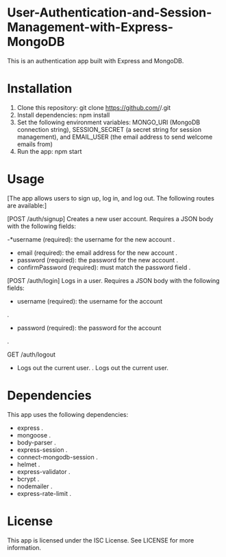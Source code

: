 # User-Authentication-and-Session-Management-with-Express-MongoDB

This is an authentication app built with Express and MongoDB.

# Installation
1. Clone this repository: git clone https://github.com/<username>/<repository>.git
2. Install dependencies: npm install
3. Set the following environment variables: MONGO_URI (MongoDB connection string), SESSION_SECRET (a secret string for session management), and EMAIL_USER (the email address to send welcome emails from)
4. Run the app: npm start
 # Usage
[The app allows users to sign up, log in, and log out. The following routes are available:]

[POST /auth/signup]
Creates a new user account. Requires a JSON body with the following fields:

-*username (required): the username for the new account
.
- email (required): the email address for the new account
.
- password (required): the password for the new account
.
- confirmPassword (required): must match the password field
.


[POST /auth/login]
Logs in a user. Requires a JSON body with the following fields:

- username (required): the username for the account

.
- password (required): the password for the account

.

GET /auth/logout
- Logs out the current user.
.
Logs out the current user.

# Dependencies
This app uses the following dependencies:
- express
.
- mongoose
.
- body-parser
.
- express-session
.
- connect-mongodb-session
.
- helmet
.
- express-validator
.
- bcrypt
.
- nodemailer
.
- express-rate-limit
.

# License
This app is licensed under the ISC License. See LICENSE for more information.
